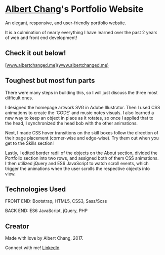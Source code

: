 # [Albert Chang](https://www.linkedin.com/in/albertchanged)'s Portfolio Website

An elegant, responsive, and user-friendly portfolio website.

It is a culmination of nearly everything I have learned over the past 2 years of web and front end development!

## Check it out below!

[www.albertchanged.me](www.albertchanged.me)

## Toughest but most fun parts

There were many steps in building this, so I will just discuss the three most difficult ones.

I designed the homepage artwork SVG in Adobe Illustrator. Then I used CSS animations to create the 'CODE' and music notes visuals. I also learned a new way to keep an object in place as it rotates, so once I applied that to the head, I synchronized the head bob with the other animations.

Next, I made CSS hover transitions on the skill boxes follow the direction of their page placement (corner-wise and edge-wise). Try them out when you get to the Skills section!

Lastly, I edited border radii of the objects on the About section, divided the Portfolio section into two rows, and assigned both of them CSS animations. I then utilized jQuery and ES6 JavaScript to watch scroll events, which trigger the animations when the user scrolls the respective objects into view.

## Technologies Used

FRONT END: Bootstrap, HTML5, CSS3, Sass/Scss

BACK END: ES6 JavaScript, jQuery, PHP

## Creator

Made with love by Albert Chang, 2017.

Connect with me! [LinkedIn](https://www.linkedin.com/in/albertchanged)